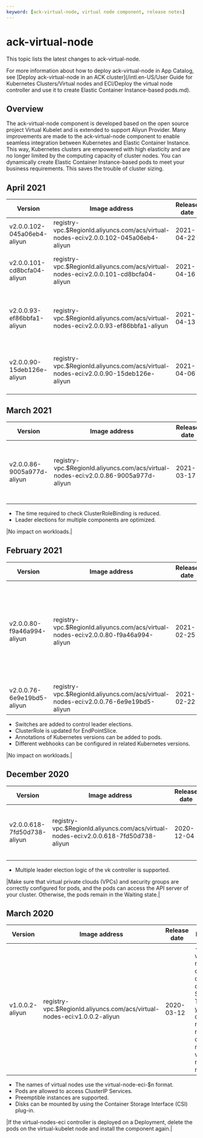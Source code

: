 ```yaml
---
keyword: [ack-virtual-node, virtual node component, release notes]
---
```


# ack-virtual-node

This topic lists the latest changes to ack-virtual-node.

For more information about how to deploy ack-virtual-node in App Catalog, see [Deploy ack-virtual-node in an ACK cluster](/intl.en-US/User Guide for Kubernetes Clusters/Virtual nodes and ECI/Deploy the virtual node controller and use it to create Elastic Container Instance-based pods.md).

## Overview

The ack-virtual-node component is developed based on the open source project Virtual Kubelet and is extended to support Aliyun Provider. Many improvements are made to the ack-virtual-node component to enable seamless integration between Kubernetes and Elastic Container Instance. This way, Kubernetes clusters are empowered with high elasticity and are no longer limited by the computing capacity of cluster nodes. You can dynamically create Elastic Container Instance-based pods to meet your business requirements. This saves the trouble of cluster sizing.

## April 2021

|Version|Image address|Release date|Description|Impact|
|-------|-------------|------------|-----------|------|
|v2.0.0.102-045a06eb4-aliyun|registry-vpc.$RegionId.aliyuncs.com/acs/virtual-nodes-eci:v2.0.0.102-045a06eb4-aliyun|2021-04-22|The issue of displaying nodes that are managed by Virtual Kubelet is fixed.|No impact on workloads.|
|v2.0.0.101-cd8bcfa04-aliyun|registry-vpc.$RegionId.aliyuncs.com/acs/virtual-nodes-eci:v2.0.0.101-cd8bcfa04-aliyun|2021-04-16|The calling of the Alibaba Cloud DNS PrivateZone API is optimized. This avoids repeated calls to BindZoneVpc.|No impact on workloads.|
|v2.0.0.93-ef86bbfa1-aliyun|registry-vpc.$RegionId.aliyuncs.com/acs/virtual-nodes-eci:v2.0.0.93-ef86bbfa1-aliyun|2021-04-13|The value of eciLogtailMacheineGroupKey is modified to support the log collection feature of environment variables and custom resource definitions \(CRDs\).|No impact on workloads.|
|v2.0.0.90-15deb126e-aliyun|registry-vpc.$RegionId.aliyuncs.com/acs/virtual-nodes-eci:v2.0.0.90-15deb126e-aliyun|2021-04-06|The feature of Elastic Container Instance Profile is supported. For more information, see [Configure Elastic Container Instance Profile]().|No impact on workloads.|

## March 2021

|Version|Image address|Release date|Description|Impact|
|-------|-------------|------------|-----------|------|
|v2.0.0.86-9005a977d-aliyun|registry-vpc.$RegionId.aliyuncs.com/acs/virtual-nodes-eci:v2.0.0.86-9005a977d-aliyun|2021-03-17|-   The /etc/hosts file is optimized to support the Domain and DNS annotations.
-   The time required to check ClusterRoleBinding is reduced.
-   Leader elections for multiple components are optimized.

|No impact on workloads.|

## February 2021

|Version|Image address|Release date|Description|Impact|
|-------|-------------|------------|-----------|------|
|v2.0.0.80-f9a46a994-aliyun|registry-vpc.$RegionId.aliyuncs.com/acs/virtual-nodes-eci:v2.0.0.80-f9a46a994-aliyun|2021-02-25|The feature of checking the CreatePod state is optimized: A pod can be created only when CreatePod is in the Pending state.|No impact on workloads.|
|v2.0.0.76-6e9e19bd5-aliyun|registry-vpc.$RegionId.aliyuncs.com/acs/virtual-nodes-eci:v2.0.0.76-6e9e19bd5-aliyun|2021-02-22|-   PProf debugging is supported.
-   Switches are added to control leader elections.
-   ClusterRole is updated for EndPointSlice.
-   Annotations of Kubernetes versions can be added to pods.
-   Different webhooks can be configured in related Kubernetes versions.

|No impact on workloads.|

## December 2020

|Version|Image address|Release date|Description|Impact|
|-------|-------------|------------|-----------|------|
|v2.0.0.618-7fd50d738-aliyun|registry-vpc.$RegionId.aliyuncs.com/acs/virtual-nodes-eci:v2.0.0.618-7fd50d738-aliyun|2020-12-04|-   ack-virtual-node of this version has better compatibility with pods.
-   Multiple leader election logic of the vk controller is supported.

|Make sure that virtual private clouds \(VPCs\) and security groups are correctly configured for pods, and the pods can access the API server of your cluster. Otherwise, the pods remain in the Waiting state.|

## March 2020

|Version|Image address|Release date|Description|Impact|
|-------|-------------|------------|-----------|------|
|v1.0.0.2-aliyun|registry-vpc.$RegionId.aliyuncs.com/acs/virtual-nodes-eci:v1.0.0.2-aliyun|2020-03-12|-   The virtual-nodes-eci controller can be deployed on StatefulSets. This allows you to change the number of replicas to create multiple virtual nodes and more pods.
-   The names of virtual nodes use the virtual-node-eci-$n format.
-   Pods are allowed to access ClusterIP Services.
-   Preemptible instances are supported.
-   Disks can be mounted by using the Container Storage Interface \(CSI\) plug-in.

|If the virtual-nodes-eci controller is deployed on a Deployment, delete the pods on the virtual-kubelet node and install the component again.|

